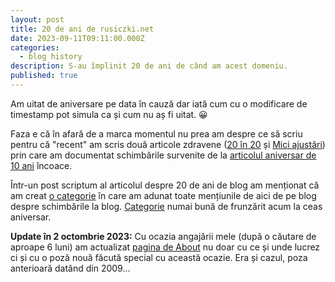 ```yaml
---
layout: post
title: 20 de ani de rusiczki.net
date: 2023-09-11T09:11:00.000Z
categories:
  - blog history
description: S-au împlinit 20 de ani de când am acest domeniu.
published: true
---
```

Am uitat de aniversare pe data în cauză dar iată cum cu o modificare de timestamp pot simula ca și cum nu aș fi uitat. 😀

Faza e că în afară de a marca momentul nu prea am despre ce să scriu pentru că "recent" am scris două articole zdravene ([20 în 20](https://www.rusiczki.net/2022/12/20/20-in-20/) și [Mici ajustări](https://www.rusiczki.net/2023/01/12/mici-ajustari/)) prin care am documentat schimbările survenite de la [articolul aniversar de 10 ani](https://www.rusiczki.net/2013/09/11/zece-ani-de-rusiczki-net/) încoace.

Într-un post scriptum al articolul despre 20 de ani de blog am menționat că am creat [o categorie](https://www.rusiczki.net/category/blog-history/) în care am adunat toate mențiunile de aici de pe blog despre schimbările la blog. [Categorie](https://www.rusiczki.net/category/blog-history/) numai bună de frunzărit acum la ceas aniversar.

**Update în 2 octombrie 2023:** Cu ocazia angajării mele (după o căutare de aproape 6 luni) am actualizat [pagina de About](https://www.rusiczki.net/about/) nu doar cu ce și unde lucrez ci și cu o poză nouă făcută special cu această ocazie. Era și cazul, poza anterioară datând din 2009...
